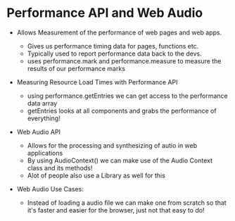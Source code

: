 # Performance API and Web Audio

- Allows Measurement of the performance of web pages and web apps. 
    - Gives us performance timing data for pages, functions etc. 
    - Typically used to report performance data back to the devs. 
    - uses performance.mark and performance.measure to measure the results of our performance marks
    
- Measuring Resource Load Times with Performance API
    - using performance.getEntries we can get access to the performance data array
    - getEntries looks at all components and grabs the performance of everything! 

- Web Audio API
    - Allows for the processing and synthesizing of autio in web applications
    - By using AudioContext() we can make use of the Audio Context class and its methods!
    - Alot of people also use a Library as well for this

- Web Audio Use Cases:
    - Instead of loading a audio file we can make one from scratch so that it's faster and easier for the browser, just not that easy to do!
